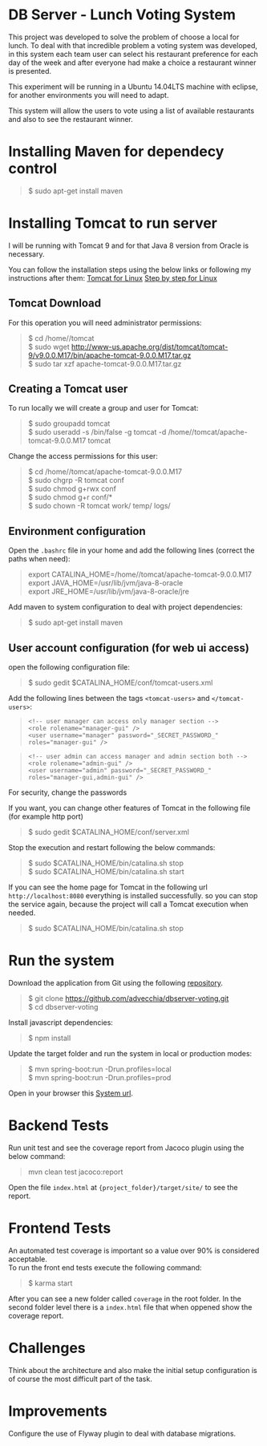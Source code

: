 # DB Server - Lunch Voting System
This project was developed to solve the problem of choose a local for lunch. To deal with that incredible problem a voting system was developed, in this system each team user can select his restaurant preference for each day of the week and after everyone had make a choice a restaurant winner is presented.

This experiment will be running in a Ubuntu 14.04LTS machine with eclipse, for another environments you will need to adapt.

This system will allow the users to vote using a list of available restaurants and also to see the restaurant winner.

# Installing Maven for dependecy control
> $ sudo apt-get install maven

# Installing Tomcat to run server
I will be running with Tomcat 9 and for that Java 8 version from Oracle is necessary.

You can follow the installation steps using the below links or following my instructions after them: 
[Tomcat for Linux](https://tomcat.apache.org/tomcat-9.0-doc/setup.html "Installing Tomcat")
[Step by step for Linux](http://askubuntu.com/questions/777342/how-to-install-tomcat-9 "Tutorial")

## Tomcat Download
For this operation you will need administrator permissions:

> $ cd /home/<your-user-account>/tomcat  
> $ sudo wget http://www-us.apache.org/dist/tomcat/tomcat-9/v9.0.0.M17/bin/apache-tomcat-9.0.0.M17.tar.gz  
> $ sudo tar xzf apache-tomcat-9.0.0.M17.tar.gz  

## Creating a Tomcat user
To run locally we will create a group and user for Tomcat:

> $ sudo groupadd tomcat  
> $ sudo useradd -s /bin/false -g tomcat -d /home/<your-user-account>/tomcat/apache-tomcat-9.0.0.M17 tomcat  

Change the access permissions for this user:

> $ cd /home/<your-user-account>/tomcat/apache-tomcat-9.0.0.M17  
> $ sudo chgrp -R tomcat conf  
> $ sudo chmod g+rwx conf  
> $ sudo chmod g+r conf/*  
> $ sudo chown -R tomcat work/ temp/ logs/  

## Environment configuration
Open the `.bashrc` file in your home and add the following lines (correct the paths when need):

> export CATALINA_HOME=/home/<your-user-account>/tomcat/apache-tomcat-9.0.0.M17  
> export JAVA_HOME=/usr/lib/jvm/java-8-oracle  
> export JRE_HOME=/usr/lib/jvm/java-8-oracle/jre  

Add maven to system configuration to deal with project dependencies:  
> $ sudo apt-get install maven  

## User account configuration (for web ui access)
open the following configuration file:
> $ sudo gedit $CATALINA_HOME/conf/tomcat-users.xml  

Add the following lines between the tags `<tomcat-users>` and `</tomcat-users>`:
> `<!-- user manager can access only manager section -->`  
> `<role rolename="manager-gui" />`  
> `<user username="manager" password="_SECRET_PASSWORD_" roles="manager-gui" />`  

> `<!-- user admin can access manager and admin section both -->`  
> `<role rolename="admin-gui" />`  
> `<user username="admin" password="_SECRET_PASSWORD_" roles="manager-gui,admin-gui" />`  

For security, change the passwords

If you want, you can change other features of Tomcat in the following file (for example http port)
> $ sudo gedit $CATALINA_HOME/conf/server.xml  

Stop the execution and restart following the below commands:
> $ sudo $CATALINA_HOME/bin/catalina.sh stop  
> $ sudo $CATALINA_HOME/bin/catalina.sh start  

If you can see the home page for Tomcat in the following url `http://localhost:8080` everything is installed successfully. so you can stop the service again, because the project will call a Tomcat execution when needed.
> $ sudo $CATALINA_HOME/bin/catalina.sh stop  

# Run the system
Download the application from Git using the following [repository](https://github.com/advecchia/dbserver-voting.git "Repository Download").
> $ git clone https://github.com/advecchia/dbserver-voting.git  
> $ cd dbserver-voting  

Install javascript dependencies:  
> $ npm install  

Update the target folder and run the system in local or production modes:  
> $ mvn spring-boot:run -Drun.profiles=local  
> $ mvn spring-boot:run -Drun.profiles=prod  

Open in your browser this [System url](http://localhost:8080/voting).  

# Backend Tests
Run unit test and see the coverage report from Jacoco plugin using the below command:  
> mvn clean test jacoco:report  

Open the file `index.html` at `{project_folder}/target/site/` to see the report.  

# Frontend Tests
An automated test coverage is important so a value over 90% is considered acceptable.  
To run the front end tests execute the following command:  
> $ karma start  

After you can see a new folder called `coverage` in the root folder. In the second folder level there is a `index.html` file that when oppened show the coverage report.  

# Challenges
Think about the architecture and also make the initial setup configuration is of course the most difficult part of the task.

# Improvements
Configure the use of Flyway plugin to deal with database migrations.
